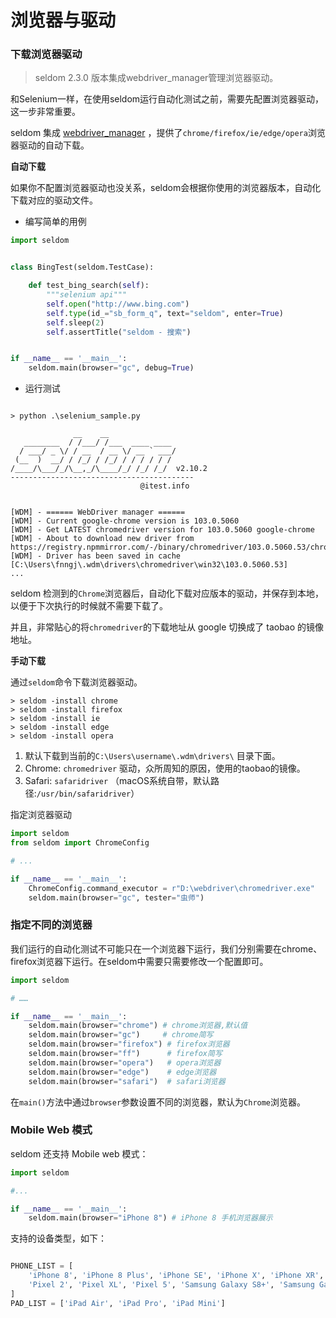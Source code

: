 # 浏览器与驱动


### 下载浏览器驱动

> seldom 2.3.0 版本集成webdriver_manager管理浏览器驱动。

和Selenium一样，在使用seldom运行自动化测试之前，需要先配置浏览器驱动，这一步非常重要。

seldom 集成 [webdriver_manager](https://github.com/SergeyPirogov/webdriver_manager) ，提供了`chrome/firefox/ie/edge/opera`浏览器驱动的自动下载。


__自动下载__

如果你不配置浏览器驱动也没关系，seldom会根据你使用的浏览器版本，自动化下载对应的驱动文件。

* 编写简单的用例

```python
import seldom


class BingTest(seldom.TestCase):

    def test_bing_search(self):
        """selenium api"""
        self.open("http://www.bing.com")
        self.type(id_="sb_form_q", text="seldom", enter=True)
        self.sleep(2)
        self.assertTitle("seldom - 搜索")


if __name__ == '__main__':
    seldom.main(browser="gc", debug=True)
```

* 运行测试

```shell

> python .\selenium_sample.py

              __    __
   ________  / /___/ /___  ____ ____
  / ___/ _ \/ / __  / __ \/ __ ` ___/
 (__  )  __/ / /_/ / /_/ / / / / / /
/____/\___/_/\__,_/\____/_/ /_/ /_/  v2.10.2
-----------------------------------------
                             @itest.info


[WDM] - ====== WebDriver manager ======
[WDM] - Current google-chrome version is 103.0.5060
[WDM] - Get LATEST chromedriver version for 103.0.5060 google-chrome
[WDM] - About to download new driver from https://registry.npmmirror.com/-/binary/chromedriver/103.0.5060.53/chromedriver_win32.zip
[WDM] - Driver has been saved in cache [C:\Users\fnngj\.wdm\drivers\chromedriver\win32\103.0.5060.53]
...
```

seldom 检测到的`Chrome`浏览器后，自动化下载对应版本的驱动，并保存到本地，以便于下次执行的时候就不需要下载了。

并且，非常贴心的将`chromedriver`的下载地址从 google 切换成了 taobao 的镜像地址。

__手动下载__

通过`seldom`命令下载浏览器驱动。

```shell
> seldom -install chrome
> seldom -install firefox
> seldom -install ie
> seldom -install edge
> seldom -install opera
```

1. 默认下载到当前的`C:\Users\username\.wdm\drivers\` 目录下面。
2. Chrome: `chromedriver` 驱动，众所周知的原因，使用的taobao的镜像。
3. Safari: `safaridriver` （macOS系统自带，默认路径:`/usr/bin/safaridriver`）


指定浏览器驱动

```python
import seldom
from seldom import ChromeConfig

# ...

if __name__ == '__main__':
    ChromeConfig.command_executor = r"D:\webdriver\chromedriver.exe"
    seldom.main(browser="gc", tester="虫师")
```


### 指定不同的浏览器

我们运行的自动化测试不可能只在一个浏览器下运行，我们分别需要在chrome、firefox浏览器下运行。在seldom中需要只需要修改一个配置即可。

```python
import seldom

# ……

if __name__ == '__main__':
    seldom.main(browser="chrome") # chrome浏览器,默认值
    seldom.main(browser="gc")     # chrome简写
    seldom.main(browser="firefox") # firefox浏览器
    seldom.main(browser="ff")      # firefox简写
    seldom.main(browser="opera")   # opera浏览器
    seldom.main(browser="edge")    # edge浏览器
    seldom.main(browser="safari")  # safari浏览器
```

在`main()`方法中通过`browser`参数设置不同的浏览器，默认为`Chrome`浏览器。


### Mobile Web 模式

seldom 还支持 Mobile web 模式：

```python
import seldom

#...

if __name__ == '__main__':
    seldom.main(browser="iPhone 8") # iPhone 8 手机浏览器展示
```

支持的设备类型，如下：

```python

PHONE_LIST = [
    'iPhone 8', 'iPhone 8 Plus', 'iPhone SE', 'iPhone X', 'iPhone XR', 'iPhone 12 Pro',
    'Pixel 2', 'Pixel XL', 'Pixel 5', 'Samsung Galaxy S8+', 'Samsung Galaxy S20 Ultra'
]
PAD_LIST = ['iPad Air', 'iPad Pro', 'iPad Mini']

```
